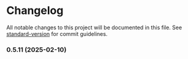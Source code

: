 # Changelog

All notable changes to this project will be documented in this file. See [standard-version](https://github.com/conventional-changelog/standard-version) for commit guidelines.

### 0.5.11 (2025-02-10)
